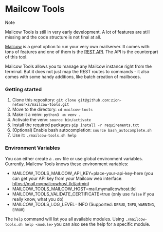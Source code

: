 # Mailcow Tools

> [!NOTE]
> Mailcow Tools is still in very early development. A lot of features are still missing and the code structure is not final at all.

[Mailcow]([https://](https://mailcow.email/)) is a great option to run your very own mailserver. It comes with tons of features and one of them is the [REST API](https://mailcow.docs.apiary.io). The API is the counterpart of this tool.

Mailcow Tools allows you to manage any Mailcow instance right from the terminal. But it does not just map the REST routes to commands - it also comes with some handy additions, like batch creation of mailboxes.

### Getting started

1. Clone this repository: `git clone git@github.com:zion-networks/mailcow-tools.git`
2. Move to the directory: `cd mailcow-tools`
3. Make it a venv: `python3 -m venv .`
4. Activate the venv: `source bin/activate`
5. Install the required packages `pip install -r requirements.txt`
6. (Optional) Enable bash autocompletion: `source bash_autocomplete.sh`
7. Use it: `./mailcow-tools.sh help`

### Environment Variables

You can either create a `.env` file or use global environment variables. Currently, Mailcow Tools knows these environment variables:

- MAILCOW_TOOLS_MAILCOW_API_KEY=place-your-api-key-here (you can get your API key from your Mailcow web interface: https://mail.mymailcowhost.tld/admin)
- MAILCOW_TOOLS_MAILCOW_HOST=mail.mymailcowhost.tld
- MAILCOW_TOOLS_VALIDATE_CERTIFICATE=true (only use `false` if you really know, what you do)
- MAILCOW_TOOLS_LOG_LEVEL=INFO (Supported: `DEBUG`, `INFO`, `WARNING`, `ERROR`)

The `help` command will list you all available modules. Using `./mailcow-tools.sh help <module>` you can also see the help for a specific module.